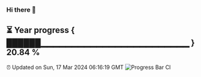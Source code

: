 ### Hi there 👋
⏳ Year progress { ██████▁▁▁▁▁▁▁▁▁▁▁▁▁▁▁▁▁▁▁▁▁▁▁▁ } 20.84 %
---
⏰ Updated on Sun, 17 Mar 2024 06:16:19 GMT
![Progress Bar CI](https://github.com/liununu/liununu/workflows/Progress%20Bar%20CI/badge.svg)
